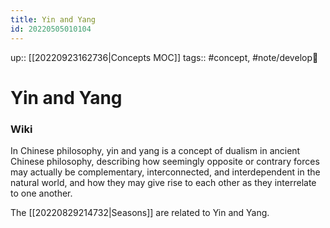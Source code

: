 ```yaml
---
title: Yin and Yang
id: 20220505010104
---
```

up:: [[20220923162736|Concepts MOC]]
tags:: #concept, #note/develop🍃 

# Yin and Yang

### Wiki
In Chinese philosophy, yin and yang is a concept of dualism in ancient Chinese philosophy, describing how seemingly opposite or contrary forces may actually be complementary, interconnected, and interdependent in the natural world, and how they may give rise to each other as they interrelate to one another.

The [[20220829214732|Seasons]] are related to Yin and Yang.


